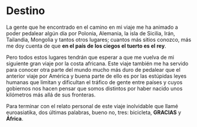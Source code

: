 # Destino
La gente que he encontrado en el camino en mi viaje me ha animado a poder pedalear algún día por Polonia, Alemania, la isla de Sicilia, Irán, Tailandia, Mongolia y tantos otros lugares; cuantos más sitios conozco, más me doy cuenta de que **en el país de los ciegos el tuerto es el rey**.

Pero todos estos lugares tendrán que esperar a que me vuelva de mi siguiente gran viaje por la costa africana.
Este viaje también me ha servido para conocer otra parte del mundo mucho más duro de pedalear que el anterior viaje por América y buena parte de ello es por las estúpidas leyes humanas que limitan y dificultan el tráfico de gente entre países y cuyos gobiernos nos hacen pensar que somos distintos por haber nacido unos kilómetros más allá de sus fronteras.

Para terminar con el relato personal de este viaje inolvidable que llamé euroasiatika, dos últimas palabras, bueno no, tres: bicicleta, **GRACIAS** y **África**.





